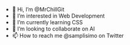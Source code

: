 - 👋 Hi, I’m @MrChillGit
- 👀 I’m interested in Web Development
- 🌱 I’m currently learning CSS
- 💞️ I’m looking to collaborate on AI
- 📫 How to reach me @samplisimo on Twitter

<!---
MrChillGit/MrChillGit is a ✨ special ✨ repository because its `README.md` (this file) appears on your GitHub profile.
You can click the Preview link to take a look at your changes.
--->
